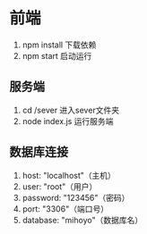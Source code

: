 # 前端
1. npm install 下载依赖
2. npm start 启动运行



## 服务端
1. cd /sever 进入sever文件夹
2. node index.js 运行服务端


## 数据库连接
1. host: "localhost"（主机）
2. user: "root"（用户）
3. password: "123456"（密码）
4. port: "3306"（端口号）
5. database: "mihoyo"（数据库名）



